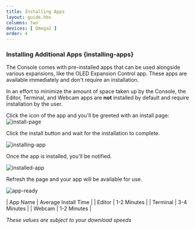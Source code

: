 ```yaml
---
title: Installing Apps
layout: guide.hbs
columns: two
devices: [ Omega2 ]
order: 4
---
```


### Installing Additional Apps {installing-apps}

<!-- // Mention the pre-installed apps. Show how to install additional apps through the console or through the command line -->

The Console comes with pre-installed apps that can be used alongside various expansions, like the OLED Expansion Control app.
These apps are available immediately and don't require an installation.

In an effort to minimize the amount of space taken up by the Console, the Editor, Terminal, and Webcam apps are **not** installed by default and require installation by the user.

Click the icon of the app and you'll be greeted with an install page:
![install-page](https://raw.githubusercontent.com/OnionIoT/Onion-Docs/master/Omega2/Documentation/Get-Started/img/installing-the-console-install-page.png)

Click the install button and wait for the installation to complete.

![installing-app](https://raw.githubusercontent.com/OnionIoT/Onion-Docs/master/Omega2/Documentation/Get-Started/img/installing-the-console-installing.png)

Once the app is installed, you'll be notified.

![installed-app](https://raw.githubusercontent.com/OnionIoT/Onion-Docs/master/Omega2/Documentation/Get-Started/img/installing-the-console-installed.png)

Refresh the page and your app will be available for use.

![app-ready](https://raw.githubusercontent.com/OnionIoT/Onion-Docs/master/Omega2/Documentation/Get-Started/img/installing-the-console-app-ready.png)


| App Name | Average Install Time |
| Editor | 1-2 Minutes |
| Terminal | 3-4 Minutes |
| Webcam | 1-2 Minutes |

*These values are subject to your download speeds*
